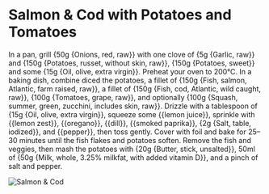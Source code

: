 # Salmon & Cod with Potatoes and Tomatoes 

In a pan, grill {50g  {Onions, red, raw}} with one clove of {5g {Garlic, raw}} and {150g {Potatoes, russet, without skin, raw}}, {150g {Potatoes, sweet}} and some {15g {Oil, olive, extra virgin}}. Preheat your oven to 200°C. In a baking dish, combine diced the potatoes, a fillet of {150g {Fish, salmon, Atlantic, farm raised, raw}}, a fillet of {150g {Fish, cod, Atlantic, wild caught, raw}}, {100g {Tomatoes, grape, raw}}, and optionally {100g {Squash, summer, green, zucchini, includes skin, raw}}. Drizzle with a tablespoon of {15g {Oil, olive, extra virgin}}, squeeze some {{lemon juice}}, sprinkle with {{lemon zest}}, {{oregano}}, {{dill}}, {{smoked paprika}}, {2g {Salt, table, iodized}}, and {{pepper}}, then toss gently. Cover with foil and bake for 25–30 minutes until the fish flakes and potatoes soften. Remove the fish and veggies, then mash the potatoes with {20g {Butter, stick, unsalted}}, 50ml of {50g {Milk, whole, 3.25% milkfat, with added vitamin D}}, and a pinch of salt and pepper.

![Salmon & Cod](../../MealPlanner/meals/images/salmoncod.jpg)